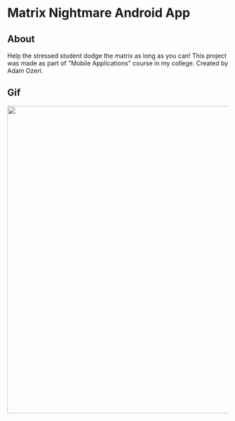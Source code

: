 # Matrix Nightmare Android App

## About

Help the stressed student dodge the matrix as long as you can!
This project was made as part of "Mobile Applications" course in my college.
Created by Adam Ozeri.

## Gif

<img src="https://user-images.githubusercontent.com/80855756/209449128-8b145728-60d3-473f-acbc-535a110ddb4c.png" height="700" />

